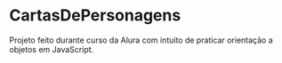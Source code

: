 # CartasDePersonagens
Projeto feito durante curso da Alura com intuito de praticar orientação a objetos em JavaScript. 

